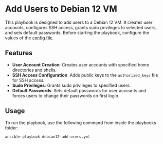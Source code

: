 # Add Users to Debian 12 VM

This playbook is designed to add users to a Debian 12 VM. It creates user accounts, configures SSH access, grants sudo privileges to selected users, and sets default passwords. Before starting the playbook, configure the values of the [config file](../configs/debian12-add-users.yml).

## Features

- **User Account Creation**: Creates user accounts with specified home directories and shells.
- **SSH Access Configuration**: Adds public keys to the `authorized_keys` file for SSH access.
- **Sudo Privileges**: Grants sudo privileges to specified users.
- **Default Passwords**: Sets default passwords for user accounts and forces users to change their passwords on first login.

## Usage

To run the playbook, use the following command from inside the playbooks folder:

```sh
ansible-playbook debian12-add-users.yml